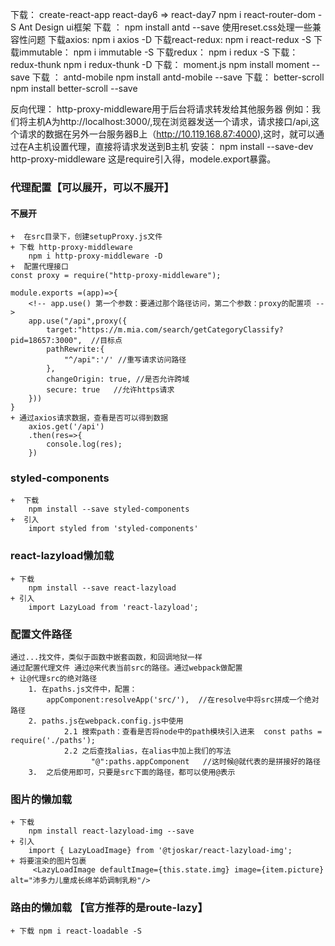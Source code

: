 下载：
    create-react-app react-day6  => react-day7
    npm i react-router-dom -S
Ant Design  ui框架
    下载 ： npm install antd --save
使用reset.css处理一些兼容性问题
下载axios:
    npm i axios -D
下载react-redux:
    npm i react-redux -S
下载immutable：
    npm i immutable -S 
下载redux：
    npm i redux -S
下载：redux-thunk
    npm i redux-thunk -D
下载： moment.js
npm install moment --save
下载 ： antd-mobile
npm install antd-mobile --save
下载： better-scroll
npm install better-scroll --save

反向代理：
    http-proxy-middleware用于后台将请求转发给其他服务器
    例如：我们将主机A为http://localhost:3000/,现在浏览器发送一个请求，请求接口/api,这个请求的数据在另外一台服务器B上（http://10.119.168.87:4000),这时，就可以通过在A主机设置代理，直接将请求发送到B主机
安装：
    npm install --save-dev http-proxy-middleware
    这是require引入得，modele.export暴露。





### 代理配置【可以展开，可以不展开】
#### 不展开
    +  在src目录下，创建setupProxy.js文件
    + 下载 http-proxy-middleware
        npm i http-proxy-middleware -D
    +  配置代理接口
    const proxy = require("http-proxy-middleware");

    module.exports =(app)=>{
        <!-- app.use() 第一个参数：要通过那个路径访问，第二个参数：proxy的配置项 -->
        app.use("/api",proxy({
            target:"https://m.mia.com/search/getCategoryClassify?pid=18657:3000",  //目标点
            pathRewrite:{
                "^/api":'/' //重写请求访问路径
            },
            changeOrigin: true, //是否允许跨域
            secure: true   //允许https请求
        }))
    }
    + 通过axios请求数据，查看是否可以得到数据   
        axios.get('/api')
        .then(res=>{
            console.log(res);
        })


###  styled-components
    +  下载
        npm install --save styled-components
    +  引入
        import styled from 'styled-components'



 ### react-lazyload懒加载
    + 下载
        npm install --save react-lazyload
    + 引入
        import LazyLoad from 'react-lazyload';
           

### 配置文件路径 
    通过...找文件，类似于函数中嵌套函数，和回调地狱一样
    通过配置代理文件 通过@来代表当前src的路径。通过webpack做配置
    + 让@代理src的绝对路径
        1. 在paths.js文件中，配置：
            appComponent:resolveApp('src/'),  //在resolve中将src拼成一个绝对路径    
        2. paths.js在webpack.config.js中使用
                2.1 搜索path：查看是否将node中的path模块引入进来  const paths = require('./paths');
                2.2 之后查找alias，在alias中加上我们的写法
                      "@":paths.appComponent   //这时候@就代表的是拼接好的路径
        3.  之后使用即可，只要是src下面的路径，都可以使用@表示

### 图片的懒加载
    + 下载
        npm install react-lazyload-img --save
    + 引入
        import { LazyLoadImage} from '@tjoskar/react-lazyload-img';
    + 将要渲染的图片包裹
         <LazyLoadImage defaultImage={this.state.img} image={item.picture} alt="沛多力儿童成长绵羊奶调制乳粉"/>
### 路由的懒加载 【官方推荐的是route-lazy】
    + 下载 npm i react-loadable -S